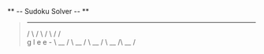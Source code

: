** -- Sudoku Solver -- **

>   __     __     __     __    __
> /    \ /    \ /    \ /    \/    \
>   g      l      e      e      -
> \ __ / \ __ / \ __ / \ __ /\ __ /
